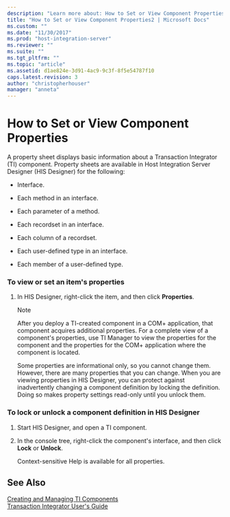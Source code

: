 ```yaml
---
description: "Learn more about: How to Set or View Component Properties"
title: "How to Set or View Component Properties2 | Microsoft Docs"
ms.custom: ""
ms.date: "11/30/2017"
ms.prod: "host-integration-server"
ms.reviewer: ""
ms.suite: ""
ms.tgt_pltfrm: ""
ms.topic: "article"
ms.assetid: d1ae824e-3d91-4ac9-9c3f-8f5e54787f10
caps.latest.revision: 3
author: "christopherhouser"
manager: "anneta"
---
```

# How to Set or View Component Properties
A property sheet displays basic information about a Transaction Integrator (TI) component. Property sheets are available in Host Integration Server Designer (HIS Designer) for the following:  
  
-   Interface.  
  
-   Each method in an interface.  
  
-   Each parameter of a method.  
  
-   Each recordset in an interface.  
  
-   Each column of a recordset.  
  
-   Each user-defined type in an interface.  
  
-   Each member of a user-defined type.  
  
### To view or set an item's properties  
  
1. In HIS Designer, right-click the item, and then click **Properties**.  
  
   > [!NOTE]
   >  After you deploy a TI-created component in a COM+ application, that component acquires additional properties. For a complete view of a component's properties, use TI Manager to view the properties for the component and the properties for the COM+ application where the component is located.  
  
   Some properties are informational only, so you cannot change them. However, there are many properties that you can change. When you are viewing properties in HIS Designer, you can protect against inadvertently changing a component definition by locking the definition. Doing so makes property settings read-only until you unlock them.  
  
### To lock or unlock a component definition in HIS Designer  
  
1.  Start HIS Designer, and open a TI component.  
  
2.  In the console tree, right-click the component's interface, and then click **Lock** or **Unlock**.  
  
     Context-sensitive Help is available for all properties.  
  
## See Also  
 [Creating and Managing TI Components](../core/creating-and-managing-ti-components2.md)   
 [Transaction Integrator User's Guide](../core/transaction-integrator-user-s-guide2.md)
